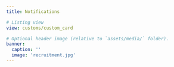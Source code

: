 ```yaml
---
title: Notifications

# Listing view
view: customs/custom_card

# Optional header image (relative to `assets/media/` folder).
banner:
  caption: ''
  image: 'recruitment.jpg'
---
```

